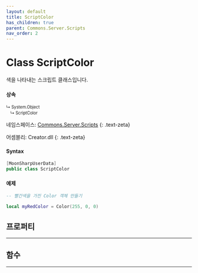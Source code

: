 ```yaml
---
layout: default
title: ScriptColor
has_children: true
parent: Commons.Server.Scripts
nav_order: 2
---
```


# Class ScriptColor

색을 나타내는 스크립트 클래스입니다.

#### 상속

<div class="code-example" markdown="1" style = "font-size:0.8em;">
↳ System.Object<br/>
　↳ ScriptColor
</div>

네임스페이스: [Commons.Server.Scripts](../)
{: .text-zeta}

어셈블리: Creator.dll
{: .text-zeta}

#### Syntax

```cs
[MoonSharpUserData]
public class ScriptColor
```

#### 예제

```lua
-- 빨간색을 가진 Color 객체 만들기

local myRedColor = Color(255, 0, 0)
```

## 프로퍼티
---

## 함수
---


